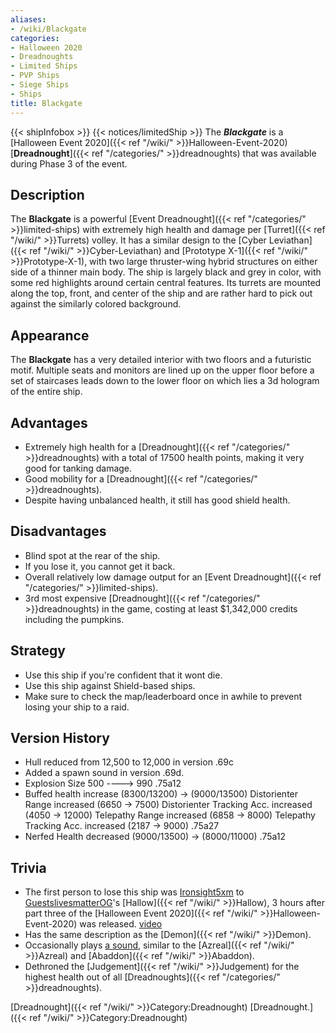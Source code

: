 ```yaml
---
aliases:
- /wiki/Blackgate
categories:
- Halloween 2020
- Dreadnoughts
- Limited Ships
- PVP Ships
- Siege Ships
- Ships
title: Blackgate
---
```


{{< shipInfobox >}} {{< notices/limitedShip >}} The **_Blackgate_** is a [Halloween Event 2020]({{< ref "/wiki/" >}}Halloween-Event-2020) [**Dreadnought**]({{< ref "/categories/" >}}dreadnoughts) that was available during Phase 3 of the event. 

## Description

The **Blackgate** is a powerful [Event Dreadnought]({{< ref "/categories/" >}}limited-ships) with extremely high health and damage per [Turret]({{< ref "/wiki/" >}}Turrets) volley. It has a similar design to the [Cyber Leviathan]({{< ref "/wiki/" >}}Cyber-Leviathan) and [Prototype X-1]({{< ref "/wiki/" >}}Prototype-X-1), with two large thruster-wing hybrid structures on either side of a thinner main body. The ship is largely black and grey in color, with some red highlights around certain central features. Its turrets are mounted along the top, front, and center of the ship and are rather hard to pick out against the similarly colored background.

## Appearance

The **Blackgate** has a very detailed interior with two floors and a futuristic motif. Multiple seats and monitors are lined up on the upper floor before a set of staircases leads down to the lower floor on which lies a 3d hologram of the entire ship.

## Advantages

- Extremely high health for a [Dreadnought]({{< ref "/categories/" >}}dreadnoughts) with a total of 17500 health points, making it very good for tanking damage.
- Good mobility for a [Dreadnought]({{< ref "/categories/" >}}dreadnoughts).
- Despite having unbalanced health, it still has good shield health.

## Disadvantages

- Blind spot at the rear of the ship.
- If you lose it, you cannot get it back.
- Overall relatively low damage output for an [Event Dreadnought]({{< ref "/categories/" >}}limited-ships).
- 3rd most expensive [Dreadnought]({{< ref "/categories/" >}}dreadnoughts) in the game, costing at least $1,342,000 credits including the pumpkins.

## Strategy

- Use this ship if you're confident that it wont die.
- Use this ship against Shield-based ships.
- Make sure to check the map/leaderboard once in awhile to prevent losing your ship to a raid.

## Version History 

- Hull reduced from 12,500 to 12,000 in version .69c
- Added a spawn sound in version .69d.
- Explosion Size 500 ----> 990 .75a12
- Buffed health increase (8300/13200) -> (9000/13500) Distorienter Range increased (6650 -> 7500) Distorienter Tracking Acc. increased (4050 -> 12000) Telepathy Range increased (6858 -> 8000) Telepathy Tracking Acc. increased (2187 -> 9000) .75a27
- Nerfed Health decreased (9000/13500) -> (8000/11000) .75a12

## Trivia

- The first person to lose this ship was [Ironsight5xm](https://www.roblox.com/users/448424286/profile) to [GuestslivesmatterOG](https://www.roblox.com/users/311668542/profile)'s [Hallow]({{< ref "/wiki/" >}}Hallow), 3 hours after part three of the [Halloween Event 2020]({{< ref "/wiki/" >}}Halloween-Event-2020) was released. [video](https://www.youtube.com/watch?v=cqufiN4lPmw)
- Has the same description as the [Demon]({{< ref "/wiki/" >}}Demon).
- Occasionally plays [a sound](https://www.roblox.com/library/5993515228/Blackgate-sound), similar to the [Azreal]({{< ref "/wiki/" >}}Azreal) and [Abaddon]({{< ref "/wiki/" >}}Abaddon).
- Dethroned the [Judgement]({{< ref "/wiki/" >}}Judgement) for the highest health out of all [Dreadnoughts]({{< ref "/categories/" >}}dreadnoughts).

[Dreadnought]({{< ref "/wiki/" >}}Category:Dreadnought) [Dreadnought.]({{< ref "/wiki/" >}}Category:Dreadnought)